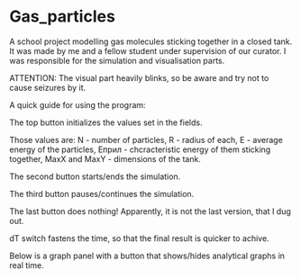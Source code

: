 # Gas_particles
A school project modelling gas molecules sticking together in a closed tank. It was made by me and a fellow student under supervision of our curator. I was responsible for the simulation and visualisation parts.

ATTENTION: The visual part heavily blinks, so be aware and try not to cause seizures by it.

A quick guide for using the program:

The top button initializes the values set in the fields.

Those values are: N - number of particles, R - radius of each, E - average energy of the particles, Eприл - chcracteristic energy of them sticking together, MaxX and MaxY - dimensions of the tank.

The second button starts/ends the simulation.

The third button pauses/continues the simulation.

The last button does nothing! Apparently, it is not the last version, that I dug out.

dT switch fastens the time, so that the final result is quicker to achive.

Below is a graph panel with a button that shows/hides analytical graphs in real time.
